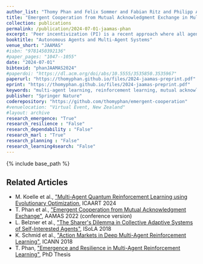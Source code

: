 ```yaml
---
author_list: "Thomy Phan and Felix Sommer and Fabian Ritz and Philipp Altmann and Jonas Nüßlein and Michael Kölle and Lenz Belzner and Claudia Linnhoff-Popien"
title: "Emergent Cooperation from Mutual Acknowledgment Exchange in Multi-Agent Reinforcement Learning"
collection: publications
permalink: /publication/2024-07-01-jaamas-phan
excerpt: 'Peer incentivization (PI) is a recent approach where all agents learn to reward or penalize each other in a distributed fashion, which often leads to emergent cooperation. Current PI mechanisms implicitly assume a flawless communication channel in order to exchange rewards. These rewards are directly incorporated into the learning process without any chance to respond with feedback. Furthermore, most PI approaches rely on global information, which limits scalability and applicability to real-world scenarios where only local information is accessible. In this paper, we propose Mutual Acknowledgment Token Exchange (MATE), a PI approach defined by a two-phase communication protocol to exchange acknowledgment tokens as incentives to shape individual rewards mutually. All agents condition their token transmissions on the locally estimated quality of their own situations based on environmental rewards and received tokens. MATE is completely decentralized and only requires local communication and information. We evaluate MATE in three social dilemma domains. Our results show that MATE is able to achieve and maintain significantly higher levels of cooperation than previous PI approaches. In addition, we evaluate the robustness of MATE in more realistic scenarios, where agents can deviate from the protocol and communication failures can occur.  We also evaluate the sensitivity of MATE w.r.t. the choice of token values.'
booktitle: "Autonomous Agents and Multi-Agent Systems"
venue_short: "JAAMAS"
#isbn: "9781450392136"
#paper_pages: "1047--1055"
date: "2024-07-01"
bibtexid: "phanJAAMAS2024"
#paperdoi: "https://dl.acm.org/doi/abs/10.5555/3535850.3535967"
paperurl: "https://thomyphan.github.io/files/2024-jaamas-preprint.pdf"
eprint: "https://thomyphan.github.io/files/2024-jaamas-preprint.pdf"
keywords: "multi-agent learning, reinforcement learning, mutual acknowledgments, peer incentivization, emergent cooperation"
publisher: "Springer Nature"
coderepository: "https://github.com/thomyphan/emergent-cooperation"
#venuelocation: "Virtual Event, New Zealand"
#layout: archive
research_emergence: "True"
research_resilience : "False"
research_dependability : "False"
research_marl : "True"
research_planning : "False"
research_learning4search: "False"
---
```


{% include base_path %}

## Related Articles

- M. Koelle et al., ["Multi-Agent Quantum Reinforcement Learning using Evolutionary Optimization](https://thomyphan.github.io/publication/2024-02-01-icaart-koelle), ICAART 2024
- T. Phan et al., ["Emergent Cooperation from Mutual Acknowledgment Exchange"](https://thomyphan.github.io/publication/2022-05-01-aamas-phan), AAMAS 2022 (conference version)
- L. Belzner et al., ["The Sharer's Dilemma in Collective Adaptive Systems of Self-Interested Agents"](https://thomyphan.github.io/publication/2018-11-01-isola-belzner), ISoLA 2018
- K. Schmid et al., ["Action Markets in Deep Multi-Agent Reinforcement Learning"](https://thomyphan.github.io/publication/2018-08-01-icann-schmid), ICANN 2018
- T. Phan, ["Emergence and Resilience in Multi-Agent Reinforcement Learning"](https://thomyphan.github.io/publication/2023-06-26-phd-thesis-phan), PhD Thesis
